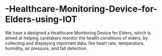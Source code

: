 # -Healthcare-Monitoring-Device-for-Elders-using-IOT
We have a designed a Healthcare Monitoring Device for Elders, which is aimed at helping caretakers monitor the health conditions of elders, by collecting and displaying important data, like heart rate, temperature, humidity, air pressure, and fall detection.
